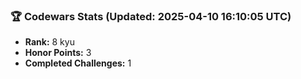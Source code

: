 ### 🏆 Codewars Stats (Updated: 2025-04-10 16:10:05 UTC)

- **Rank:** 8 kyu
- **Honor Points:** 3
- **Completed Challenges:** 1
